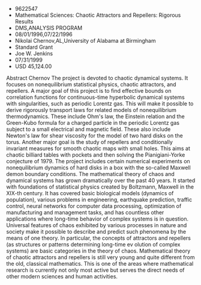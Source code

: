 
* 9622547
* Mathematical Sciences: Chaotic Attractors and Repellers: Rigorous Results
* DMS,ANALYSIS PROGRAM
* 08/01/1996,07/22/1996
* Nikolai Chernov,AL,University of Alabama at Birmingham
* Standard Grant
* Joe W. Jenkins
* 07/31/1999
* USD 45,124.00

Abstract Chernov The project is devoted to chaotic dynamical systems. It focuses
on nonequilibrium statistical physics, chaotic attractors, and repellers. A
major goal of this project is to find effective bounds on correlation functions
for continuous-time hyperbolic dynamical systems with singularities, such as
periodic Lorentz gas. This will make it possible to derive rigorously transport
laws for related models of nonequilibrium thermodynamics. These include Ohm's
law, the Einstein relation and the Green-Kubo formula for a charged particle in
the periodic Lorentz gas subject to a small electrical and magnetic field. These
also include Newton's law for shear viscosity for the model of two hard disks on
the torus. Another major goal is the study of repellers and conditionally
invariant measures for smooth chaotic maps with small holes. This aims at
chaotic billiard tables with pockets and then solving the Pianigiani-Yorke
conjecture of 1979. The project includes certain numerical experiments on
nonequilibrium dynamics of hard disks in a box with the so-called Maxwell demon
boundary conditions. The mathematical theory of chaos and dynamical systems has
grown dramatically over the past 40 years. It started with foundations of
statistical physics created by Boltzmann, Maxwell in the XIX-th century. It has
covered basic biological models (dynamics of population), various problems in
engineering, earthquake prediction, traffic control, neural networks for
computer data processing, optimization of manufacturing and management tasks,
and has countless other applications where long-time behavior of complex systems
is in question. Universal features of chaos exhibited by various processes in
nature and society make it possible to describe and predict such phenomena by
the means of one theory. In particular, the concepts of attractors and repellers
(as structures or patterns determining long-time ev olution of complex systems)
are basic categories in the theory of chaos. Mathematical theory of chaotic
attractors and repellers is still very young and quite different from the old,
classical mathematics. This is one of the areas where mathematical research is
currently not only most active but serves the direct needs of other modern
sciences and human activities.
